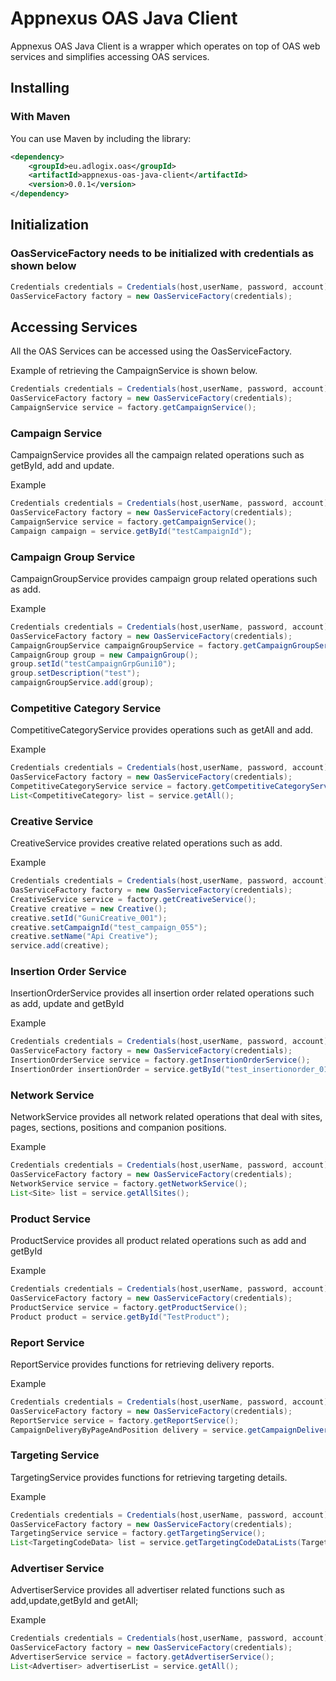 # Appnexus OAS Java Client #

Appnexus OAS Java Client is a wrapper which operates on top of OAS web services and simplifies accessing OAS services.

## Installing

### With Maven

You can use Maven by including the library:

```xml
<dependency>
    <groupId>eu.adlogix.oas</groupId>
    <artifactId>appnexus-oas-java-client</artifactId>
    <version>0.0.1</version>
</dependency>
```

## Initialization

### OasServiceFactory needs to be initialized with credentials as shown below
```java
Credentials credentials = Credentials(host,userName, password, account);
OasServiceFactory factory = new OasServiceFactory(credentials);
````

## Accessing Services
All the OAS Services can be accessed using the OasServiceFactory. 

Example of retrieving the CampaignService is shown below.
```java
Credentials credentials = Credentials(host,userName, password, account);
OasServiceFactory factory = new OasServiceFactory(credentials);
CampaignService service = factory.getCampaignService();
````

### Campaign Service
CampaignService provides all the campaign related operations such as getById, add and update.

Example
```java
Credentials credentials = Credentials(host,userName, password, account);
OasServiceFactory factory = new OasServiceFactory(credentials);
CampaignService service = factory.getCampaignService();
Campaign campaign = service.getById("testCampaignId");
````

### Campaign Group Service
CampaignGroupService provides campaign group related operations such as add.

Example
```java
Credentials credentials = Credentials(host,userName, password, account);
OasServiceFactory factory = new OasServiceFactory(credentials);
CampaignGroupService campaignGroupService = factory.getCampaignGroupService();
CampaignGroup group = new CampaignGroup();
group.setId("testCampaignGrpGuni10");
group.setDescription("test");
campaignGroupService.add(group);
````

### Competitive Category Service
CompetitiveCategoryService provides operations such as getAll and add.

Example
```java
Credentials credentials = Credentials(host,userName, password, account);
OasServiceFactory factory = new OasServiceFactory(credentials);
CompetitiveCategoryService service = factory.getCompetitiveCategoryService();
List<CompetitiveCategory> list = service.getAll();
````

### Creative Service
CreativeService provides creative related operations such as add.

Example
```java
Credentials credentials = Credentials(host,userName, password, account);
OasServiceFactory factory = new OasServiceFactory(credentials);
CreativeService service = factory.getCreativeService();
Creative creative = new Creative();
creative.setId("GuniCreative_001");
creative.setCampaignId("test_campaign_055");
creative.setName("Api Creative");
service.add(creative);
````

### Insertion Order Service
InsertionOrderService provides all insertion order related operations such as add, update and getById

Example
```java
Credentials credentials = Credentials(host,userName, password, account);
OasServiceFactory factory = new OasServiceFactory(credentials);
InsertionOrderService service = factory.getInsertionOrderService();
InsertionOrder insertionOrder = service.getById("test_insertionorder_01");
````

### Network Service
NetworkService provides all network related operations that deal with sites, pages, sections, positions and companion positions.

Example
```java
Credentials credentials = Credentials(host,userName, password, account);
OasServiceFactory factory = new OasServiceFactory(credentials);
NetworkService service = factory.getNetworkService();
List<Site> list = service.getAllSites();
````

### Product Service
ProductService provides all product related operations such as add and getById

Example
```java
Credentials credentials = Credentials(host,userName, password, account);
OasServiceFactory factory = new OasServiceFactory(credentials);
ProductService service = factory.getProductService();
Product product = service.getById("TestProduct");
````

### Report Service
ReportService provides functions for retrieving delivery reports.

Example
```java
Credentials credentials = Credentials(host,userName, password, account);
OasServiceFactory factory = new OasServiceFactory(credentials);
ReportService service = factory.getReportService();
CampaignDeliveryByPageAndPosition delivery = service.getCampaignDeliveryByPageAndPosition("test_campaign_id", new org.joda.time.DateTime(2015, 5, 20, 0, 0), new org.joda.time.DateTime(2015, 8, 20, 0, 0));
````

### Targeting Service
TargetingService provides functions for retrieving targeting details.

Example
```java
Credentials credentials = Credentials(host,userName, password, account);
OasServiceFactory factory = new OasServiceFactory(credentials);
TargetingService service = factory.getTargetingService();
List<TargetingCodeData> list = service.getTargetingCodeDataLists(TargetingCode.DEVICE_GROUP);
````

### Advertiser Service
AdvertiserService provides all advertiser related functions such as add,update,getById and getAll;

Example
```java
Credentials credentials = Credentials(host,userName, password, account);
OasServiceFactory factory = new OasServiceFactory(credentials);
AdvertiserService service = factory.getAdvertiserService();
List<Advertiser> advertiserList = service.getAll();
````




